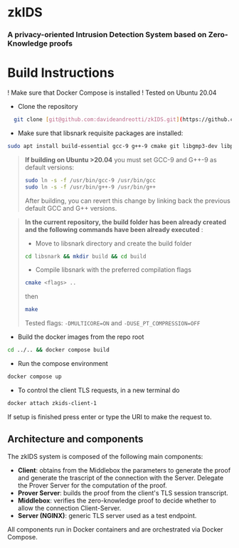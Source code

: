 # zkIDS
### A privacy-oriented Intrusion Detection System based on Zero-Knowledge proofs
# Build Instructions
! Make sure that Docker Compose is installed
! Tested on Ubuntu 20.04
- Clone the repository
```bash
  git clone [git@github.com:davideandreotti/zkIDS.git](https://github.com/davideandreotti/zkIDS.git)
```
- Make sure that libsnark requisite packages are installed:
```bash
sudo apt install build-essential gcc-9 g++-9 cmake git libgmp3-dev libprocps-dev python3-markdown libboost-program-options-dev libssl-dev python3 pkg-config
```
> **If building on Ubuntu >20.04** you must set GCC-9 and G++-9 as default versions:
> ```bash
> sudo ln -s -f /usr/bin/gcc-9 /usr/bin/gcc
> sudo ln -s -f /usr/bin/g++-9 /usr/bin/g++
> ```
> After building, you can revert this change by linking back the previous default GCC and G++ versions.

> **In the current repository, the build folder has been already created and the following commands have been already executed** :
>- Move to libsnark directory and create the build folder 
>```bash
>cd libsnark && mkdir build && cd build
>```
>- Compile libsnark with the preferred compilation flags
>```bash
>cmake <flags> ..
>```
>then 
>```bash
>make
>``` 
>Tested flags: ```-DMULTICORE=ON``` and ```-DUSE_PT_COMPRESSION=OFF```

- Build the docker images from the repo root
```bash
cd ../.. && docker compose build
```
- Run the compose environment
```bash
docker compose up
```
- To control the client TLS requests, in a new terminal do 
```bash
docker attach zkids-client-1
```
If setup is finished press enter or type the URI to make the request to.

## Architecture and components

The zkIDS system is composed of the following main components:

- **Client**: obtains from the Middlebox the parameters to generate the proof and generate the trascript of the connection with the Server. Delegate the Prover Server for the computation of the proof. 
- **Prover Server**: builds the proof from the client's TLS session transcript.
- **Middlebox**: verifies the zero-knowledge proof to decide whether to allow the connection Client-Server.
- **Server (NGINX)**: generic TLS server used as a test endpoint.

All components run in Docker containers and are orchestrated via Docker Compose.


 <!-- 
# Run Benchmarks
- Build the docker compose images
- In the ```vars.env``` file, set the environment variables such that TEST and RUN are set for tests, then choose the circuit to run.
- Start everything up as before
- Results are found in the ```/home/Tests``` mounted shared volume, also accessible from outside the containers and permanent.
# Create Plots
- Make sure that the generated results are in the same Tests folder as the interactive notebook 
- Open ```Plots.ipynb```
- Run any chosen section
# Use MPS IDE
- Install [MPS 3.3.5](https://www.jetbrains.com/mps/download/previous.html)
- Open Project, select the MPS/xjsnark_mod directory from this repo
- If in the "Project" left sidebar xjsnark.runtime and xjsnark.sandbox give error:
    - xjsnark.runtime: Right click -> module properties
      - On the Common tab, select javaclasses on Add Model Root and select the folder containing the .class files of the xjsnark backend (should be in xjsnark_decompiled/backend_bin_mod), then remove the folder giving error
      - On the right side of the window select the just-added folder and click on Models
      - On the Java tab, add as library the same folder added in the previous step (as java_classes), then remove the folder giving error.
    - xjsnark.sandbox: Right click -> module properties
      - On the "Output Path" section, select any folder to put the java files. For example select the MPS Generated Code folder.
- To edit policies, open the xjsnark.sandbox section on the left sidebar, under "PolicyCheck" you find the three String / Merkle / Merkle Token policies for HTTP traffic
- To compile the policies, right click on either the whole xjsnark.sandbox or the single PolicyCheck module and select "Make Model" or "Make Solution". The generated java files should be in the "MPS Generated Code" folder.
-->
